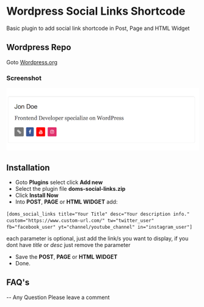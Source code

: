 # Wordpress Social Links Shortcode
Basic plugin to add social link shortcode in Post, Page and HTML Widget

## Wordpress Repo
Goto [Wordpress.org](https://wordpress.org/plugins/doms-social-links/)

### Screenshot
![](https://github.com/darwin06/doms-social-links/blob/master/includes/assets/banner-772x250.png?raw=true)

## Installation
- Goto **Plugins** select click **Add new**
- Select the plugin file **doms-social-links.zip**
- Click **Install Now**
- Into **POST**, **PAGE** or **HTML WIDGET** add:

`[doms_social_links title="Your Title" desc="Your description info." custom="https://www.custom-url.com/" tw="twitter_user" fb="facebook_user" yt="channel/youtube_channel" in="instagram_user"]`

each parameter is optional, just add the link/s you want to display, if you dont have *title* or *desc* just remove the parameter
- Save the **POST**, **PAGE** or **HTML WIDGET**
- Done.

## FAQ's
-- Any Question
Please leave a comment
